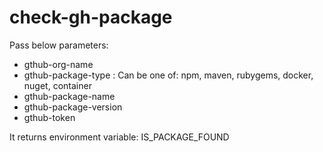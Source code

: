 # check-gh-package
Pass below parameters:
* gthub-org-name
* gthub-package-type : Can be one of: npm, maven, rubygems, docker, nuget, container
* gthub-package-name
* gthub-package-version
* gthub-token

It returns environment variable: IS_PACKAGE_FOUND
